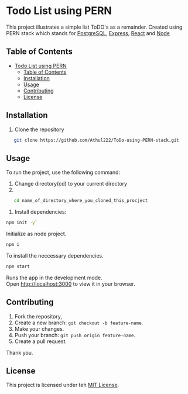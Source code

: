 # Todo List using  PERN

This project illustrates a simple list ToDO's as a remainder. Created using PERN stack which stands for [PostgreSQL](https://www.postgresql.org/), [Express](https://expressjs.com/), [React](https://react.dev/) and [Node](https://nodejs.org/en)

## Table of Contents
- [Todo List using  PERN](#todo-list-using--pern)
  - [Table of Contents](#table-of-contents)
  - [Installation](#installation)
  - [Usage](#usage)
  - [Contributing](#contributing)
  - [License](#license)

## Installation
1. Clone the repository
```bash
   git clone https://github.com/Athul222/ToDo-using-PERN-stack.git
```

## Usage
To run the project, use the following command:

1. Change directory(cd) to your current directory
2. 
```bash
   cd name_of_directory_where_you_cloned_this_procject
```

1. Install dependencies:

```bash 
npm init -y`
```

Initialize as node project.

```bash 
npm i
```

To install the neccessary dependencies.

```bash 
npm start
```

Runs the app in the development mode.\
Open [http://localhost:3000](http://localhost:3000) to view it in your browser.


## Contributing 
1. Fork the repository,
2. Create a new branch: `git checkout -b feature-name`.
3. Make your changes.
4. Push your branch: `git push origin feature-name`.
5. Create a pull request.

Thank you.

## License
This project is licensed under teh [MIT License](LICENSE).





